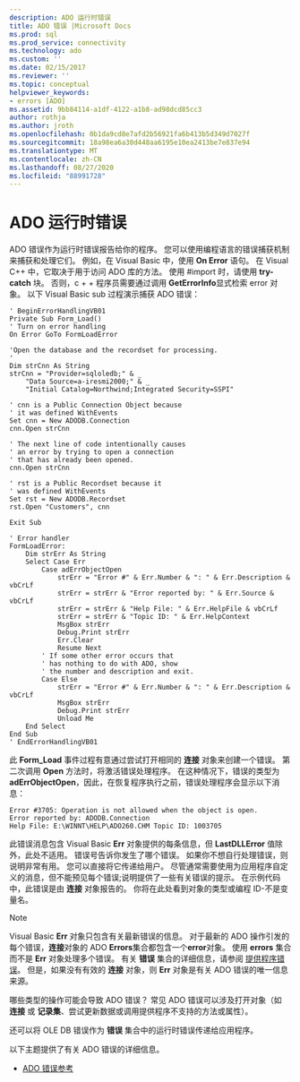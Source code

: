 ```yaml
---
description: ADO 运行时错误
title: ADO 错误 |Microsoft Docs
ms.prod: sql
ms.prod_service: connectivity
ms.technology: ado
ms.custom: ''
ms.date: 02/15/2017
ms.reviewer: ''
ms.topic: conceptual
helpviewer_keywords:
- errors [ADO]
ms.assetid: 9bb84114-a1df-4122-a1b8-ad98dcd85cc3
author: rothja
ms.author: jroth
ms.openlocfilehash: 0b1da9cd8e7afd2b56921fa6b413b5d349d7027f
ms.sourcegitcommit: 18a98ea6a30d448aa6195e10ea2413be7e837e94
ms.translationtype: MT
ms.contentlocale: zh-CN
ms.lasthandoff: 08/27/2020
ms.locfileid: "88991728"
---
```

# <a name="ado-run-time-errors"></a>ADO 运行时错误
ADO 错误作为运行时错误报告给你的程序。 您可以使用编程语言的错误捕获机制来捕获和处理它们。 例如，在 Visual Basic 中，使用 **On Error** 语句。 在 Visual C++ 中，它取决于用于访问 ADO 库的方法。 使用 #import 时，请使用 **try-catch** 块。 否则，c + + 程序员需要通过调用 **GetErrorInfo**显式检索 error 对象。 以下 Visual Basic sub 过程演示捕获 ADO 错误：

```
' BeginErrorHandlingVB01
Private Sub Form_Load()
' Turn on error handling
On Error GoTo FormLoadError

'Open the database and the recordset for processing.
'
Dim strCnn As String
strCnn = "Provider=sqloledb;" & _
    "Data Source=a-iresmi2000;" & _
    "Initial Catalog=Northwind;Integrated Security=SSPI"

' cnn is a Public Connection Object because
' it was defined WithEvents
Set cnn = New ADODB.Connection
cnn.Open strCnn

' The next line of code intentionally causes
' an error by trying to open a connection
' that has already been opened.
cnn.Open strCnn

' rst is a Public Recordset because it
' was defined WithEvents
Set rst = New ADODB.Recordset
rst.Open "Customers", cnn

Exit Sub

' Error handler
FormLoadError:
    Dim strErr As String
    Select Case Err
        Case adErrObjectOpen
            strErr = "Error #" & Err.Number & ": " & Err.Description & vbCrLf
            strErr = strErr & "Error reported by: " & Err.Source & vbCrLf
            strErr = strErr & "Help File: " & Err.HelpFile & vbCrLf
            strErr = strErr & "Topic ID: " & Err.HelpContext
            MsgBox strErr
            Debug.Print strErr
            Err.Clear
            Resume Next
        ' If some other error occurs that
        ' has nothing to do with ADO, show
        ' the number and description and exit.
        Case Else
            strErr = "Error #" & Err.Number & ": " & Err.Description & vbCrLf
            MsgBox strErr
            Debug.Print strErr
            Unload Me
    End Select
End Sub
' EndErrorHandlingVB01
```

 此 **Form_Load** 事件过程有意通过尝试打开相同的 **连接** 对象来创建一个错误。 第二次调用 **Open** 方法时，将激活错误处理程序。 在这种情况下，错误的类型为 **adErrObjectOpen**，因此，在恢复程序执行之前，错误处理程序会显示以下消息：

```
Error #3705: Operation is not allowed when the object is open.
Error reported by: ADODB.Connection
Help File: E:\WINNT\HELP\ADO260.CHM Topic ID: 1003705
```

 此错误消息包含 Visual Basic **Err** 对象提供的每条信息，但 **LastDLLError** 值除外，此处不适用。 错误号告诉你发生了哪个错误。 如果你不想自行处理错误，则说明非常有用。 您可以直接将它传递给用户。 尽管通常需要使用为应用程序自定义的消息，但不能预见每个错误;说明提供了一些有关错误的提示。 在示例代码中，此错误是由 **连接** 对象报告的。 你将在此处看到对象的类型或编程 ID-不是变量名。

> [!NOTE]
>  Visual Basic **Err** 对象只包含有关最新错误的信息。 对于最新的 ADO 操作引发的每个错误，**连接**对象的 ADO **Errors**集合都包含一个**error**对象。 使用 **errors** 集合而不是 **Err** 对象处理多个错误。 有关 **错误** 集合的详细信息，请参阅 [提供程序错误](./provider-errors.md)。 但是，如果没有有效的 **连接** 对象，则 **Err** 对象是有关 ADO 错误的唯一信息来源。

 哪些类型的操作可能会导致 ADO 错误？ 常见 ADO 错误可以涉及打开对象（如 **连接** 或 **记录集**、尝试更新数据或调用提供程序不支持的方法或属性）。

 还可以将 OLE DB 错误作为 **错误** 集合中的运行时错误传递给应用程序。

 以下主题提供了有关 ADO 错误的详细信息。

-   [ADO 错误参考](./ado-error-reference.md)